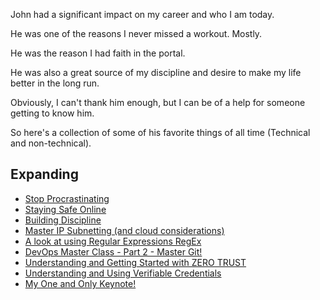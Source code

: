 John had a significant impact on my career and who I am today. 

He was one of the reasons I never missed a workout. Mostly.

He was the reason I had faith in the portal.

He was also a great source of my discipline and desire to make my life better in the long run.

Obviously, I can't thank him enough, but I can be of a help for someone getting to know him. 

So here's a collection of some of his favorite things of all time (Technical and non-technical).


## Expanding
- [Stop Procrastinating](https://www.youtube.com/watch?v=vsYZD_mZyt4&ab_channel=JohnSavill%27sTechnicalTraining)
- [Staying Safe Online](https://www.youtube.com/watch?v=CMdkW3agFn0&ab_channel=JohnSavill%27sTechnicalTraining)
- [Building Discipline](https://www.youtube.com/watch?v=H1ZJQ6Q1mpU&ab_channel=JohnSavill%27sTechnicalTraining)
- [Master IP Subnetting (and cloud considerations)](https://www.youtube.com/watch?v=sh2bAlontcg&ab_channel=JohnSavill%27sTechnicalTraining)
- [A look at using Regular Expressions RegEx](https://www.youtube.com/watch?v=UI3w3Ttw9Xo&ab_channel=JohnSavill%27sTechnicalTraining)
- [DevOps Master Class - Part 2 - Master Git!](https://www.youtube.com/watch?v=hQJktcBzJUs&ab_channel=JohnSavill%27sTechnicalTraining)
- [Understanding and Getting Started with ZERO TRUST](https://www.youtube.com/watch?v=hhS8VdGnfOU&ab_channel=JohnSavill%27sTechnicalTraining)
- [Understanding and Using Verifiable Credentials](https://www.youtube.com/watch?v=BxLSSH_EHjo&ab_channel=JohnSavill%27sTechnicalTraining)
- [My One and Only Keynote!](https://www.youtube.com/watch?v=5KhdPCfddZY&ab_channel=JohnSavill%27sTechnicalTraining)




